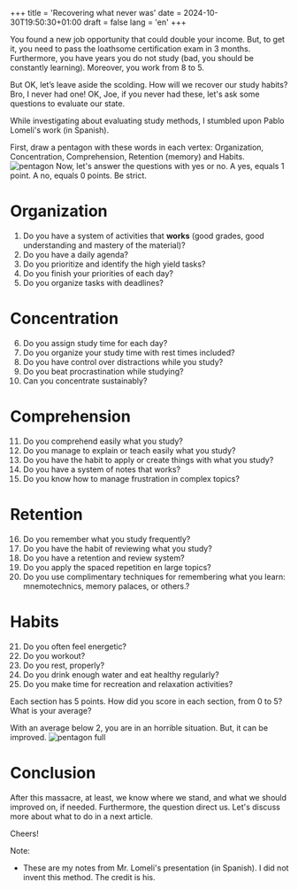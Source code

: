 +++
title = 'Recovering what never was'
date = 2024-10-30T19:50:30+01:00
draft = false
lang = 'en'
+++

You found a new job opportunity that could double your income. But, to get it, you need to pass the loathsome certification exam in 3 months. Furthermore, you have years you do not study (bad, you should be constantly learning). Moreover, you work from 8 to 5.

But OK, let’s leave aside the scolding. How will we recover our study habits? Bro, I never had one! OK, Joe, if you never had these, let's ask some questions to evaluate our state.

While investigating about evaluating study methods, I stumbled upon Pablo Lomeli's work (in Spanish).

First, draw a pentagon with these words in each vertex: Organization, Concentration, Comprehension, Retention (memory) and Habits.
![pentagon](/img/pentagon_en.png)
Now, let's answer the questions with yes or no. A yes, equals 1 point. A no, equals 0 points. Be strict.

# Organization
1. Do you have a system of activities that **works** (good grades, good understanding and mastery of the material)?
2. Do you have a daily agenda?
3. Do you prioritize and identify the high yield tasks?
4. Do you finish your priorities of each day?
5. Do you organize tasks with deadlines?

# Concentration
6. Do you assign study time for each day?
7. Do you organize your study time with rest times included?
8. Do you have control over distractions while you study?
9. Do you beat procrastination while studying?
10. Can you concentrate sustainably?

# Comprehension
11. Do you comprehend easily what you study?
12. Do you manage to explain or teach easily what you study?
13. Do you have the habit to apply or create things with what you study?
14. Do you have a system of notes that works?
15. Do you know how to manage frustration in complex topics?

# Retention
16. Do you remember what you study frequently?
17. Do you have the habit of reviewing what you study?
18. Do you have a retention and review system?
19. Do you apply the spaced repetition en large topics?
20. Do you use complimentary techniques for remembering what you learn: mnemotechnics, memory palaces, or others.?

# Habits
21. Do you often feel energetic?
22. Do you workout?
23. Do you rest, properly?
24. Do you drink enough water and eat healthy regularly?
25. Do you make time for recreation and relaxation activities?

Each section has 5 points. How did you score in each section, from 0 to 5? What is your average?

With an average below 2, you are in an horrible situation. But, it can be improved.
![pentagon full](/img/pentagon_en1.png)

# Conclusion
After this massacre, at least, we know where we stand, and what we should improved on, if needed. Furthermore, the question direct us. Let's discuss more about what to do in a next article.

Cheers!

Note:
- These are my notes from Mr. Lomeli's presentation (in Spanish). I did not invent this method. The credit is his.
